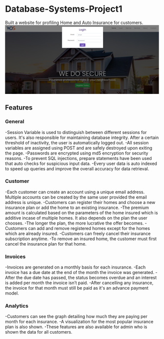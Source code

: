 # Database-Systems-Project1

Built a website for profiling Home and Auto Insurance for customers.
![Img](https://github.com/ghost-60/Database-Systems-Project1/blob/master/img_git/fp.png "Frot page")
## Features

### General
-Session Variable is used to distinguish between different sessions for users. It's also responsible for maintaining database integrity. After a certain threshold of inactivity, the user is automatically logged out.
-All session variables are assigned using POST and are safely destroyed upon exiting the page.
-Passwords are encrypted using md5 encryption for security reasons.
-To prevent SQL injections, prepare statements have been used that auto checks for suspicious input data.
-Every user data is auto indexed to speed up queries and improve the overall accuracy for data retrieval.

### Customer
-Each customer can create an account using a unique email address. Multiple accounts can be created by the same user provided the email address is unique.
-Customers can register their homes and choose a new insurance plan or add the home to an existing insurance.
-The premium amount is calculated based on the parameters of the home insured which is additive incase of multiple homes. It also depends on the plan the user chooses.
-The longer the plan, the more lucrative the offer becomes.
-Customers can add and remove registered homes except for the homes which are already insured.
-Customers can freely cancel their insurance subscription anytime.
-To remove an insured home, the customer must first cancel the insurance plan for that home. 

### Invoices
-Invoices are generated on a monthly basis for each insurance. 
-Each invoice has a due date at the end of the month the invoice was generated. 
-After the due date has passed, the status becomes overdue and an interest is added per  month the invoice isn’t paid.
-After cancelling any insurance, the invoice for that month must still be paid as it's an advance payment model.

### Analytics
-Customers can see the graph detailing how much they are paying per month for each insurance. 
-A visualization for the most popular insurance plan is also shown.
-These features are also available for admin who is shown the data for all customers.


